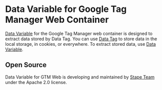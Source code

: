 # Data Variable for Google Tag Manager Web Container

[Data Variable](https://tagmanager.google.com/gallery/#/owners/stape-io/templates/data-variable) for the Google Tag Manager web container is designed to extract data stored by Data Tag. 
You can use [Data Tag](https://tagmanager.google.com/gallery/#/owners/stape-io/templates/data-tag) to store data in the local storage, in cookies, or everywhere. 
To extract stored data, use [Data Variable](https://tagmanager.google.com/gallery/#/owners/stape-io/templates/data-variable).

## Open Source

Data Variable for GTM Web is developing and maintained by [Stape Team](https://stape.io/) under the Apache 2.0 license.

